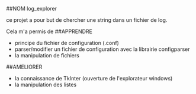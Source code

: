 ##NOM
log_explorer

ce projet a pour but de chercher une string dans un fichier de log.

Cela m'a permis de
##APPRENDRE
* principe du fichier de configuration (.conf)
* parser/modifier un fichier de configuration avec la librairie configparser
* la manipulation de fichiers

##AMELIORER
* la connaissance de TkInter (ouverture de l'explorateur windows)
* la manipulation des listes


